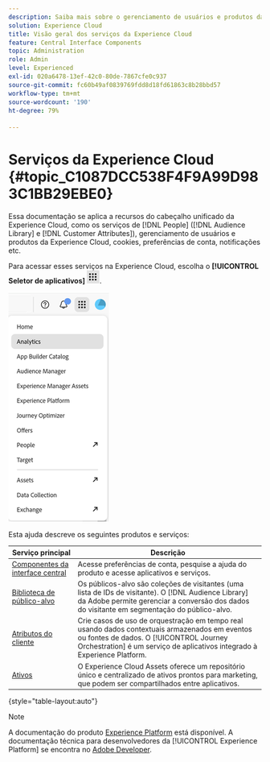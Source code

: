 ```yaml
---
description: Saiba mais sobre o gerenciamento de usuários e produtos da Experience Cloud, públicos-alvo, atributos do cliente, Journey Orchestration, ofertas, Places, Experience Platform e Mobile Services.
solution: Experience Cloud
title: Visão geral dos serviços da Experience Cloud
feature: Central Interface Components
topic: Administration
role: Admin
level: Experienced
exl-id: 020a6478-13ef-42c0-80de-7867cfe0c937
source-git-commit: fc60b49af0839769fdd8d18fd61863c8b28bbd57
workflow-type: tm+mt
source-wordcount: '190'
ht-degree: 79%

---
```


# Serviços da Experience Cloud {#topic_C1087DCC538F4F9A99D983C1BB29EBE0}

Essa documentação se aplica a recursos do cabeçalho unificado da Experience Cloud, como os serviços de [!DNL People] ([!DNL Audience Library] e [!DNL Customer Attributes]), gerenciamento de usuários e produtos da Experience Cloud, cookies, preferências de conta, notificações etc.

Para acessar esses serviços na Experience Cloud, escolha o **[!UICONTROL Seletor de aplicativos]**
![Seletor de serviços](../assets/apps-icon.png).

![Serviços da Experience Cloud](../assets/platform-core-services.png)

Esta ajuda descreve os seguintes produtos e serviços:

| Serviço principal | Descrição |
|--- |--- |
| [Componentes da interface central](../experience-cloud.md) | Acesse preferências de conta, pesquise a ajuda do produto e acesse aplicativos e serviços. |
| [Biblioteca de público-alvo](audiences/overview.md) | Os públicos-alvo são coleções de visitantes (uma lista de IDs de visitante). O [!DNL Audience Library] da Adobe permite gerenciar a conversão dos dados do visitante em segmentação do público-alvo. |
| [Atributos do cliente](customer-attributes/attributes.md) | Crie casos de uso de orquestração em tempo real usando dados contextuais armazenados em eventos ou fontes de dados. O [!UICONTROL Journey Orchestration] é um serviço de aplicativos integrado à Experience Platform. |
| [Ativos](assets/experience-cloud-assets.md) | O Experience Cloud Assets oferece um repositório único e centralizado de ativos prontos para marketing, que podem ser compartilhados entre aplicativos. |

{style="table-layout:auto"}

>[!NOTE]
>
>A documentação do produto [Experience Platform](https://experienceleague.adobe.com/docs/experience-platform/landing/home.html?lang=pt-BR) está disponível. A documentação técnica para desenvolvedores da [!UICONTROL Experience Platform] se encontra no [Adobe Developer](https://developer.adobe.com/apis).
